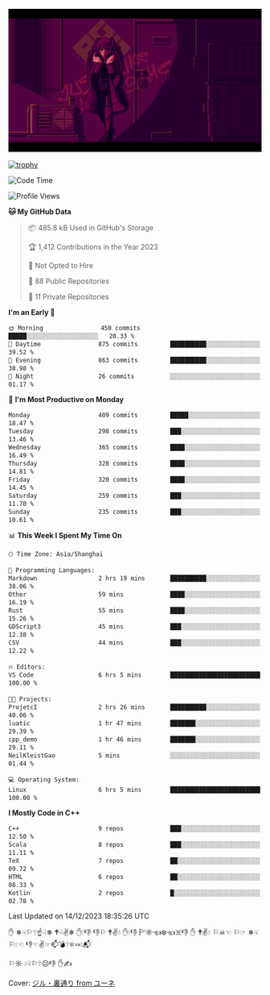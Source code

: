 ![](imgs/main.png)

[![trophy](https://github-profile-trophy.vercel.app/?username=NeilKleistGao&theme=dracula)](https://github.com/ryo-ma/github-profile-trophy)

<!--START_SECTION:waka-->
![Code Time](http://img.shields.io/badge/Code%20Time-455%20hrs%2058%20mins-blue)

![Profile Views](http://img.shields.io/badge/Profile%20Views-0-blue)

**🐱 My GitHub Data** 

> 📦 485.8 kB Used in GitHub's Storage 
 > 
> 🏆 1,412 Contributions in the Year 2023
 > 
> 🚫 Not Opted to Hire
 > 
> 📜 88 Public Repositories 
 > 
> 🔑 11 Private Repositories 
 > 
**I'm an Early 🐤** 

```text
🌞 Morning                450 commits         █████░░░░░░░░░░░░░░░░░░░░   20.33 % 
🌆 Daytime                875 commits         ██████████░░░░░░░░░░░░░░░   39.52 % 
🌃 Evening                863 commits         ██████████░░░░░░░░░░░░░░░   38.98 % 
🌙 Night                  26 commits          ░░░░░░░░░░░░░░░░░░░░░░░░░   01.17 % 
```
📅 **I'm Most Productive on Monday** 

```text
Monday                   409 commits         █████░░░░░░░░░░░░░░░░░░░░   18.47 % 
Tuesday                  298 commits         ███░░░░░░░░░░░░░░░░░░░░░░   13.46 % 
Wednesday                365 commits         ████░░░░░░░░░░░░░░░░░░░░░   16.49 % 
Thursday                 328 commits         ████░░░░░░░░░░░░░░░░░░░░░   14.81 % 
Friday                   320 commits         ████░░░░░░░░░░░░░░░░░░░░░   14.45 % 
Saturday                 259 commits         ███░░░░░░░░░░░░░░░░░░░░░░   11.70 % 
Sunday                   235 commits         ███░░░░░░░░░░░░░░░░░░░░░░   10.61 % 
```


📊 **This Week I Spent My Time On** 

```text
🕑︎ Time Zone: Asia/Shanghai

💬 Programming Languages: 
Markdown                 2 hrs 19 mins       ██████████░░░░░░░░░░░░░░░   38.06 % 
Other                    59 mins             ████░░░░░░░░░░░░░░░░░░░░░   16.19 % 
Rust                     55 mins             ████░░░░░░░░░░░░░░░░░░░░░   15.26 % 
GDScript3                45 mins             ███░░░░░░░░░░░░░░░░░░░░░░   12.38 % 
CSV                      44 mins             ███░░░░░░░░░░░░░░░░░░░░░░   12.22 % 

🔥 Editors: 
VS Code                  6 hrs 5 mins        █████████████████████████   100.00 % 

🐱‍💻 Projects: 
ProjetcI                 2 hrs 26 mins       ██████████░░░░░░░░░░░░░░░   40.06 % 
luatic                   1 hr 47 mins        ███████░░░░░░░░░░░░░░░░░░   29.39 % 
cpp_demo                 1 hr 46 mins        ███████░░░░░░░░░░░░░░░░░░   29.11 % 
NeilKleistGao            5 mins              ░░░░░░░░░░░░░░░░░░░░░░░░░   01.44 % 

💻 Operating System: 
Linux                    6 hrs 5 mins        █████████████████████████   100.00 % 
```

**I Mostly Code in C++** 

```text
C++                      9 repos             ███░░░░░░░░░░░░░░░░░░░░░░   12.50 % 
Scala                    8 repos             ███░░░░░░░░░░░░░░░░░░░░░░   11.11 % 
TeX                      7 repos             ██░░░░░░░░░░░░░░░░░░░░░░░   09.72 % 
HTML                     6 repos             ██░░░░░░░░░░░░░░░░░░░░░░░   08.33 % 
Kotlin                   2 repos             █░░░░░░░░░░░░░░░░░░░░░░░░   02.78 % 
```




 Last Updated on 14/12/2023 18:35:26 UTC
<!--END_SECTION:waka-->

✋ ❄☟⚐🕆☝☟❄ 🕈☟✌❄ ✋🕯👎 👎⚐ 🕈✌💧 ✋🕯👎 🏱☼☜❄☜☠👎 ✋ 🕈✌💧 ⚐☠☜ ⚐☞ ❄☟⚐💧☜ 👎☜✌☞📫💣🕆❄☜💧📬

⚐☼ 💧☟⚐🕆☹👎 ✋✍

Cover: [ジル・裏通り from ユーネ](https://www.pixiv.net/artworks/62127066)
